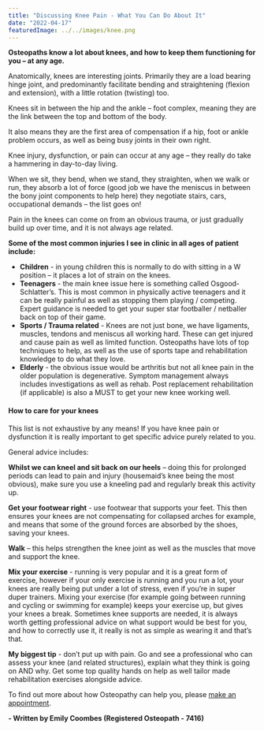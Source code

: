 ```yaml
---
title: "Discussing Knee Pain - What You Can Do About It"
date: "2022-04-17"
featuredImage: ../../images/knee.png
---
```


<strong>Osteopaths know a lot about knees, and how to keep them functioning for you – at any age.</strong>

Anatomically, knees are interesting joints. Primarily they are a load bearing hinge joint, and predominantly facilitate bending and straightening (flexion and extension), with a little rotation (twisting) too.

Knees sit in between the hip and the ankle – foot complex, meaning they are the link between the top and bottom of the body.

It also means they are the first area of compensation if a hip, foot or ankle problem occurs, as well as being busy joints in their own right.

Knee injury, dysfunction, or pain can occur at any age – they really do take a hammering in day-to-day living.

When we sit, they bend, when we stand, they straighten, when we walk or run, they absorb a lot of force (good job we have the meniscus in between the bony joint components to help here) they negotiate stairs, cars, occupational demands – the list goes on!

Pain in the knees can come on from an obvious trauma, or just gradually build up over time, and it is not always age related.

<strong>Some of the most common injuries I see in clinic in all ages of patient include:</strong>

<ul>
    <li><strong>Children</strong> - in young children this is normally to do with sitting in a W position – it places a lot of strain on the knees.</li>
    <li><strong>Teenagers</strong> - the main knee issue here is something called Osgood-Schlatter’s. This is most common in physically active teenagers and it can be really painful as well as stopping them playing / competing. Expert guidance is needed to get your super star footballer / netballer back on top of their game.</li>
    <li><strong>Sports / Trauma related</strong> - Knees are not just bone, we have ligaments, muscles, tendons and meniscus all working hard. These can get injured and cause pain as well as limited function. Osteopaths have lots of top techniques to help, as well as the use of sports tape and rehabilitation knowledge to do what they love.</li>
    <li><strong>Elderly</strong> - the obvious issue would be arthritis but not all knee pain in the older population is degenerative. Symptom management always includes investigations as well as rehab. Post replacement rehabilitation (if applicable) is also a MUST to get your new knee working well.</li>
</ul>

<h4>How to care for your knees</h4>

This list is not exhaustive by any means! If you have knee pain or dysfunction it is really important to get specific advice purely related to you.

General advice includes:

<strong>Whilst we can kneel and sit back on our heels</strong> – doing this for prolonged periods can lead to pain and injury (housemaid’s knee being the most obvious), make sure you use a kneeling pad and regularly break this activity up.

<strong>Get your footwear right</strong> - use footwear that supports your feet. This then ensures your knees are not compensating for collapsed arches for example, and means that some of the ground forces are absorbed by the shoes, saving your knees.

<strong>Walk</strong> – this helps strengthen the knee joint as well as the muscles that move and support the knee.

<strong>Mix your exercise</strong> - running is very popular and it is a great form of exercise, however if your only exercise is running and you run a lot, your knees are really being put under a lot of stress, even if you’re in super duper trainers. Mixing your exercise (for example going between running and cycling or swimming for example) keeps your exercise up, but gives your knees a break. Sometimes knee supports are needed, it is always worth getting professional advice on what support would be best for you, and how to correctly use it, it really is not as simple as wearing it and that’s that.

<strong>My biggest tip</strong> - don’t put up with pain. Go and see a professional who can assess your knee (and related structures), explain what they think is going on AND why. Get some top quality hands on help as well tailor made rehabilitation exercises alongside advice.

To find out more about how Osteopathy can help you, please <a href="/appointments">make an appointment</a>.

<strong>- Written by Emily Coombes (Registered Osteopath - 7416)</strong>